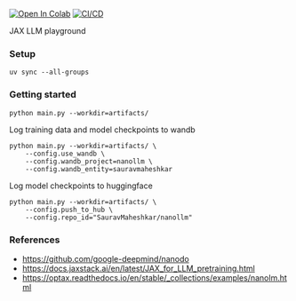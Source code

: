<a href="https://colab.research.google.com/github/SauravMaheshkar/nanollm/blob/main/notebooks/nanollm_tiny_shakespeare.ipynb" target="_parent"><img src="https://colab.research.google.com/assets/colab-badge.svg" alt="Open In Colab"/></a> [![CI/CD](https://github.com/SauravMaheshkar/nanollm/actions/workflows/ci.yml/badge.svg)](https://github.com/SauravMaheshkar/nanollm/actions/workflows/ci.yml)

JAX LLM playground

### Setup

```shell
uv sync --all-groups
```

### Getting started

```shell
python main.py --workdir=artifacts/
```

Log training data and model checkpoints to wandb

```shell
python main.py --workdir=artifacts/ \
    --config.use_wandb \
    --config.wandb_project=nanollm \
    --config.wandb_entity=sauravmaheshkar
```

Log model checkpoints to huggingface

```shell
python main.py --workdir=artifacts/ \
    --config.push_to_hub \
    --config.repo_id="SauravMaheshkar/nanollm"
```

### References

* https://github.com/google-deepmind/nanodo
* https://docs.jaxstack.ai/en/latest/JAX_for_LLM_pretraining.html
* https://optax.readthedocs.io/en/stable/_collections/examples/nanolm.html
